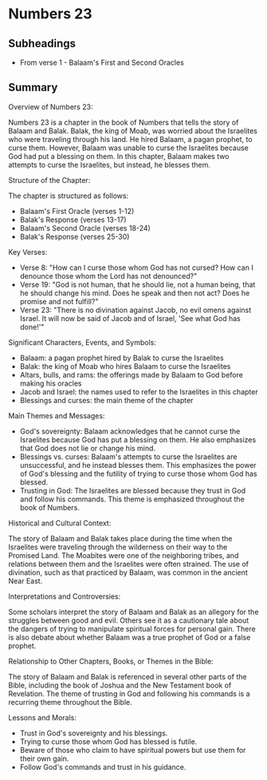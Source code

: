 # Numbers 23

## Subheadings

* From verse 1 - Balaam's First and Second Oracles

## Summary

Overview of Numbers 23:

Numbers 23 is a chapter in the book of Numbers that tells the story of Balaam and Balak. Balak, the king of Moab, was worried about the Israelites who were traveling through his land. He hired Balaam, a pagan prophet, to curse them. However, Balaam was unable to curse the Israelites because God had put a blessing on them. In this chapter, Balaam makes two attempts to curse the Israelites, but instead, he blesses them.

Structure of the Chapter:

The chapter is structured as follows:

- Balaam's First Oracle (verses 1-12)
- Balak's Response (verses 13-17)
- Balaam's Second Oracle (verses 18-24)
- Balak's Response (verses 25-30)

Key Verses:

- Verse 8: "How can I curse those whom God has not cursed? How can I denounce those whom the Lord has not denounced?"
- Verse 19: "God is not human, that he should lie, not a human being, that he should change his mind. Does he speak and then not act? Does he promise and not fulfill?"
- Verse 23: "There is no divination against Jacob, no evil omens against Israel. It will now be said of Jacob and of Israel, 'See what God has done!'"

Significant Characters, Events, and Symbols:

- Balaam: a pagan prophet hired by Balak to curse the Israelites
- Balak: the king of Moab who hires Balaam to curse the Israelites
- Altars, bulls, and rams: the offerings made by Balaam to God before making his oracles
- Jacob and Israel: the names used to refer to the Israelites in this chapter
- Blessings and curses: the main theme of the chapter

Main Themes and Messages:

- God's sovereignty: Balaam acknowledges that he cannot curse the Israelites because God has put a blessing on them. He also emphasizes that God does not lie or change his mind.
- Blessings vs. curses: Balaam's attempts to curse the Israelites are unsuccessful, and he instead blesses them. This emphasizes the power of God's blessing and the futility of trying to curse those whom God has blessed.
- Trusting in God: The Israelites are blessed because they trust in God and follow his commands. This theme is emphasized throughout the book of Numbers.

Historical and Cultural Context:

The story of Balaam and Balak takes place during the time when the Israelites were traveling through the wilderness on their way to the Promised Land. The Moabites were one of the neighboring tribes, and relations between them and the Israelites were often strained. The use of divination, such as that practiced by Balaam, was common in the ancient Near East.

Interpretations and Controversies:

Some scholars interpret the story of Balaam and Balak as an allegory for the struggles between good and evil. Others see it as a cautionary tale about the dangers of trying to manipulate spiritual forces for personal gain. There is also debate about whether Balaam was a true prophet of God or a false prophet.

Relationship to Other Chapters, Books, or Themes in the Bible:

The story of Balaam and Balak is referenced in several other parts of the Bible, including the book of Joshua and the New Testament book of Revelation. The theme of trusting in God and following his commands is a recurring theme throughout the Bible.

Lessons and Morals:

- Trust in God's sovereignty and his blessings.
- Trying to curse those whom God has blessed is futile.
- Beware of those who claim to have spiritual powers but use them for their own gain.
- Follow God's commands and trust in his guidance.